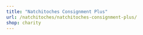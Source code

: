 ```yaml
---
title: "Natchitoches Consignment Plus"
url: /natchitoches/natchitoches-consignment-plus/
shop: charity
---
```

